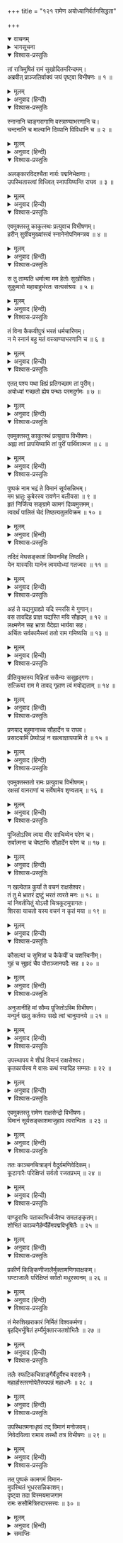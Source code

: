 +++
title = "१२१ रामेण अयोध्यानिर्वर्तनसिद्धता"

+++
<details open><summary>वाचनम्</summary>
<div caption="श्रीराम-हरिसीताराममूर्ति-घनपाठिभ्यां वचनम्" class="audioEmbed" src="https://archive.org/download/Ramayana-recitation-Sriram-harisItArAmamUrti-Ghanapaati-v2/Kanda_6/Kanda_6_YK-121-Rama_prepares_to_leave_for_Ayodhya_0.mp3"></div>
</details>

<details><summary>भागसूचना</summary>

121. श्रीरामका अयोध्या जानेके लिये उद्यत होना और उनकी आज्ञासे विभीषणका पुष्पकविमानको मँगाना
</details>

<details open><summary>विश्वास-प्रस्तुतिः</summary>

तां रात्रिमुषितं रामं सुखोदितमरिन्दमम्।  
अब्रवीत् प्राञ्जलिर्वाक्यं जयं पृष्ट्वा विभीषणः ॥ १ ॥
</details>

<details><summary>मूलम्</summary>

तां रात्रिमुषितं रामं सुखोदितमरिन्दमम्।  
अब्रवीत् प्राञ्जलिर्वाक्यं जयं पृष्ट्वा विभीषणः ॥ १ ॥
</details>

<details><summary>अनुवाद (हिन्दी)</summary>

उस रात्रिको विश्राम करके जब शत्रुसूदन श्रीराम दूसरे दिन प्रातःकाल सुखपूर्वक उठे, तब कुशल-प्रश्नके पश्चात् विभीषणने हाथ जोड़कर कहा— ॥ १ ॥
</details>

<details open><summary>विश्वास-प्रस्तुतिः</summary>

स्नानानि चाङ्गरागाणि वस्त्राण्याभरणानि च।  
चन्दनानि च माल्यानि दिव्यानि विविधानि च ॥ २ ॥
</details>

<details><summary>मूलम्</summary>

स्नानानि चाङ्गरागाणि वस्त्राण्याभरणानि च।  
चन्दनानि च माल्यानि दिव्यानि विविधानि च ॥ २ ॥
</details>

<details><summary>अनुवाद (हिन्दी)</summary>

‘रघुनन्दन! स्नानके लिये जल, अङ्गराग, वस्त्र, आभूषण, चन्दन और भाँति-भाँतिकी दिव्य मालाएँ आपकी सेवामें उपस्थित हैं ॥ २ ॥
</details>

<details open><summary>विश्वास-प्रस्तुतिः</summary>

अलङ्कारविदश्चैता नार्यः पद्मनिभेक्षणाः।  
उपस्थितास्त्वां विधिवत् स्नापयिष्यन्ति राघव ॥ ३ ॥
</details>

<details><summary>मूलम्</summary>

अलङ्कारविदश्चैता नार्यः पद्मनिभेक्षणाः।  
उपस्थितास्त्वां विधिवत् स्नापयिष्यन्ति राघव ॥ ३ ॥
</details>

<details><summary>अनुवाद (हिन्दी)</summary>

‘रघुवीर! शृङ्गारकलाको जाननेवाली ये कमलनयनी नारियाँ भी सेवाके लिये प्रस्तुत हैं, जो आपको विधिपूर्वक स्नान करायेंगी’ ॥ ३ ॥
</details>

<details open><summary>विश्वास-प्रस्तुतिः</summary>

एवमुक्तस्तु काकुत्स्थः प्रत्युवाच विभीषणम्।  
हरीन् सुग्रीवमुख्यांस्त्वं स्नानेनोपनिमन्त्रय ॥ ४ ॥
</details>

<details><summary>मूलम्</summary>

एवमुक्तस्तु काकुत्स्थः प्रत्युवाच विभीषणम्।  
हरीन् सुग्रीवमुख्यांस्त्वं स्नानेनोपनिमन्त्रय ॥ ४ ॥
</details>

<details><summary>अनुवाद (हिन्दी)</summary>

विभीषणके ऐसा कहनेपर श्रीरामचन्द्रजीने उनसे कहा—‘मित्र! तुम सुग्रीव आदि वानरवीरोंसे स्नानके लिये अनुरोध करो ॥ ४ ॥
</details>

<details open><summary>विश्वास-प्रस्तुतिः</summary>

स तु ताम्यति धर्मात्मा मम हेतोः सुखोचितः।  
सुकुमारो महाबाहुर्भरतः सत्यसंश्रयः ॥ ५ ॥
</details>

<details><summary>मूलम्</summary>

स तु ताम्यति धर्मात्मा मम हेतोः सुखोचितः।  
सुकुमारो महाबाहुर्भरतः सत्यसंश्रयः ॥ ५ ॥
</details>

<details><summary>अनुवाद (हिन्दी)</summary>

‘मेरे लिये तो इस समय सत्यका आश्रय लेनेवाले धर्मात्मा महाबाहु भरत बहुत कष्ट सह रहे हैं। वे सुकुमार हैं और सुख पानेके योग्य हैं ॥ ५ ॥
</details>

<details open><summary>विश्वास-प्रस्तुतिः</summary>

तं विना कैकयीपुत्रं भरतं धर्मचारिणम्।  
न मे स्नानं बहु मतं वस्त्राण्याभरणानि च ॥ ६ ॥
</details>

<details><summary>मूलम्</summary>

तं विना कैकयीपुत्रं भरतं धर्मचारिणम्।  
न मे स्नानं बहु मतं वस्त्राण्याभरणानि च ॥ ६ ॥
</details>

<details><summary>अनुवाद (हिन्दी)</summary>

‘उन धर्मपरायण कैकेयीकुमार भरतसे मिले बिना न तो मुझे स्नान अच्छा लगता है, न वस्त्र और आभूषणोंको धारण करना ही ॥ ६ ॥
</details>

<details open><summary>विश्वास-प्रस्तुतिः</summary>

एतत् पश्य यथा क्षिप्रं प्रतिगच्छाम तां पुरीम्।  
अयोध्यां गच्छतो ह्येष पन्थाः परमदुर्गमः ॥ ७ ॥
</details>

<details><summary>मूलम्</summary>

एतत् पश्य यथा क्षिप्रं प्रतिगच्छाम तां पुरीम्।  
अयोध्यां गच्छतो ह्येष पन्थाः परमदुर्गमः ॥ ७ ॥
</details>

<details><summary>अनुवाद (हिन्दी)</summary>

‘अब तो तुम इस बातकी ओर ध्यान दो कि हम किस तरह जल्दी-से-जल्दी अयोध्यापुरीको लौट सकेंगे; क्योंकि वहाँतक पैदल यात्रा करनेवालेके लिये यह मार्ग बहुत ही दुर्गम है’ ॥ ७ ॥
</details>

<details open><summary>विश्वास-प्रस्तुतिः</summary>

एवमुक्तस्तु काकुत्स्थं प्रत्युवाच विभीषणः।  
अह्ना त्वां प्रापयिष्यामि तां पुरीं पार्थिवात्मज ॥ ८ ॥
</details>

<details><summary>मूलम्</summary>

एवमुक्तस्तु काकुत्स्थं प्रत्युवाच विभीषणः।  
अह्ना त्वां प्रापयिष्यामि तां पुरीं पार्थिवात्मज ॥ ८ ॥
</details>

<details><summary>अनुवाद (हिन्दी)</summary>

उनके ऐसा कहनेपर विभीषणने श्रीरामचन्द्रजीको इस प्रकार उत्तर दिया—‘राजकुमार! आप इसके लिये चिन्तित न हों। मैं एक ही दिनमें आपको उस पुरीमें पहुँचा दूँगा ॥ ८ ॥
</details>

<details open><summary>विश्वास-प्रस्तुतिः</summary>

पुष्पकं नाम भद्रं ते विमानं सूर्यसन्निभम्।  
मम भ्रातुः कुबेरस्य रावणेन बलीयसा ॥ ९ ॥  
हृतं निर्जित्य सङ्ग्रामे कामगं दिव्यमुत्तमम्।  
त्वदर्थं पालितं चेदं तिष्ठत्यतुलविक्रम ॥ १० ॥
</details>

<details><summary>मूलम्</summary>

पुष्पकं नाम भद्रं ते विमानं सूर्यसन्निभम्।  
मम भ्रातुः कुबेरस्य रावणेन बलीयसा ॥ ९ ॥  
हृतं निर्जित्य सङ्ग्रामे कामगं दिव्यमुत्तमम्।  
त्वदर्थं पालितं चेदं तिष्ठत्यतुलविक्रम ॥ १० ॥
</details>

<details><summary>अनुवाद (हिन्दी)</summary>

‘आपका कल्याण हो। मेरे यहाँ मेरे बड़े भाई कुबेरका सूर्यतुल्य तेजस्वी पुष्पकविमान मौजूद है, जिसे महाबली रावणने संग्राममें कुबेरको हराकर छीन लिया था। अतुल पराक्रमी श्रीराम! वह इच्छानुसार चलनेवाला, दिव्य एवं उत्तम विमान मैंने यहाँ आपहीके लिये रख छोड़ा है ॥ ९-१० ॥
</details>

<details open><summary>विश्वास-प्रस्तुतिः</summary>

तदिदं मेघसङ्काशं विमानमिह तिष्ठति।  
येन यास्यसि यानेन त्वमयोध्यां गतज्वरः ॥ ११ ॥
</details>

<details><summary>मूलम्</summary>

तदिदं मेघसङ्काशं विमानमिह तिष्ठति।  
येन यास्यसि यानेन त्वमयोध्यां गतज्वरः ॥ ११ ॥
</details>

<details><summary>अनुवाद (हिन्दी)</summary>

‘मेघ-जैसा दिखायी देनेवाला वह दिव्य विमान यहाँ विद्यमान है, जिसके द्वारा निश्चिन्त होकर आप अयोध्यापुरीको जा सकेंगे ॥ ११ ॥
</details>

<details open><summary>विश्वास-प्रस्तुतिः</summary>

अहं ते यद्यनुग्राह्यो यदि स्मरसि मे गुणान्।  
वस तावदिह प्राज्ञ यद्यस्ति मयि सौहृदम् ॥ १२ ॥  
लक्ष्मणेन सह भ्रात्रा वैदेह्या भार्यया सह।  
अर्चितः सर्वकामैस्त्वं ततो राम गमिष्यसि ॥ १३ ॥
</details>

<details><summary>मूलम्</summary>

अहं ते यद्यनुग्राह्यो यदि स्मरसि मे गुणान्।  
वस तावदिह प्राज्ञ यद्यस्ति मयि सौहृदम् ॥ १२ ॥  
लक्ष्मणेन सह भ्रात्रा वैदेह्या भार्यया सह।  
अर्चितः सर्वकामैस्त्वं ततो राम गमिष्यसि ॥ १३ ॥
</details>

<details><summary>अनुवाद (हिन्दी)</summary>

‘श्रीराम! यदि मुझे आप अपना कृपापात्र समझते हैं, मुझमें कुछ गुण देखते या मानते हैं और मेरे प्रति आपका सौहार्द है तो अभी भाई लक्ष्मण तथा पत्नी सीताजीके साथ कुछ दिन यहीं विराजिये। मैं सम्पूर्ण मनोवाञ्छित वस्तुओंद्वारा आपका सत्कार करूँगा। मेरे उस सत्कारको ग्रहण कर लेनेके पश्चात् अयोध्याको पधारियेगा ॥ १२-१३ ॥
</details>

<details open><summary>विश्वास-प्रस्तुतिः</summary>

प्रीतियुक्तस्य विहितां ससैन्यः ससुहृद‍्गणः।  
सत्क्रियां राम मे तावद् गृहाण त्वं मयोद्यताम् ॥ १४ ॥
</details>

<details><summary>मूलम्</summary>

प्रीतियुक्तस्य विहितां ससैन्यः ससुहृद‍्गणः।  
सत्क्रियां राम मे तावद् गृहाण त्वं मयोद्यताम् ॥ १४ ॥
</details>

<details><summary>अनुवाद (हिन्दी)</summary>

‘रघुनन्दन! मैं प्रसन्नतापूर्वक आपका सत्कार करना चाहता हूँ। मेरे द्वारा प्रस्तुत किये गये उस सत्कारको आप सुहृदों तथा सेनाओंके साथ ग्रहण करें ॥ १४ ॥
</details>

<details open><summary>विश्वास-प्रस्तुतिः</summary>

प्रणयाद् बहुमानाच्च सौहार्देन च राघव।  
प्रसादयामि प्रेष्योऽहं न खल्वाज्ञापयामि ते ॥ १५ ॥
</details>

<details><summary>मूलम्</summary>

प्रणयाद् बहुमानाच्च सौहार्देन च राघव।  
प्रसादयामि प्रेष्योऽहं न खल्वाज्ञापयामि ते ॥ १५ ॥
</details>

<details><summary>अनुवाद (हिन्दी)</summary>

‘रघुवीर! मैं केवल प्रेम, सम्मान और सौहार्दके कारण ही आपसे यह प्रार्थना कर रहा हूँ। आपको प्रसन्न करना चाहता हूँ। मैं आपका सेवक हूँ। इसलिये आपसे विनय करता हूँ, आपको आज्ञा नहीं देता हूँ’ ॥ १५ ॥
</details>

<details open><summary>विश्वास-प्रस्तुतिः</summary>

एवमुक्तस्ततो रामः प्रत्युवाच विभीषणम्।  
रक्षसां वानराणां च सर्वेषामेव शृण्वताम् ॥ १६ ॥
</details>

<details><summary>मूलम्</summary>

एवमुक्तस्ततो रामः प्रत्युवाच विभीषणम्।  
रक्षसां वानराणां च सर्वेषामेव शृण्वताम् ॥ १६ ॥
</details>

<details><summary>अनुवाद (हिन्दी)</summary>

जब विभीषणने ऐसी बात कही, तब श्रीराम समस्त राक्षसों और वानरोंके सुनते हुए ही उनसे बोले— ॥ १६ ॥
</details>

<details open><summary>विश्वास-प्रस्तुतिः</summary>

पूजितोऽस्मि त्वया वीर साचिव्येन परेण च।  
सर्वात्मना च चेष्टाभिः सौहार्देन परेण च ॥ १७ ॥
</details>

<details><summary>मूलम्</summary>

पूजितोऽस्मि त्वया वीर साचिव्येन परेण च।  
सर्वात्मना च चेष्टाभिः सौहार्देन परेण च ॥ १७ ॥
</details>

<details><summary>अनुवाद (हिन्दी)</summary>

‘वीर! मेरे परम सुहृद् और उत्तम सचिव बनकर तुमने सब प्रकारकी चेष्टाओंद्वारा मेरा सम्मान और पूजन किया है ॥ १७ ॥
</details>

<details open><summary>विश्वास-प्रस्तुतिः</summary>

न खल्वेतन्न कुर्यां ते वचनं राक्षसेश्वर।  
तं तु मे भ्रातरं द्रष्टुं भरतं त्वरते मनः ॥ १८ ॥  
मां निवर्तयितुं योऽसौ चित्रकूटमुपागतः।  
शिरसा याचतो यस्य वचनं न कृतं मया ॥ १९ ॥
</details>

<details><summary>मूलम्</summary>

न खल्वेतन्न कुर्यां ते वचनं राक्षसेश्वर।  
तं तु मे भ्रातरं द्रष्टुं भरतं त्वरते मनः ॥ १८ ॥  
मां निवर्तयितुं योऽसौ चित्रकूटमुपागतः।  
शिरसा याचतो यस्य वचनं न कृतं मया ॥ १९ ॥
</details>

<details><summary>अनुवाद (हिन्दी)</summary>

‘राक्षसेश्वर! तुम्हारी इस बातको मैं निश्चय ही अस्वीकार नहीं कर सकता हूँ; परंतु इस समय मेरा मन अपने उन भाई भरतको देखनेके लिये उतावला हो उठा है, जो मुझे लौटा ले जानेके लिये चित्रकूटतक आये थे और मेरे चरणोंमें सिर झुकाकर याचना करनेपर भी जिनकी बात मैंने नहीं मानी थी ॥ १८-१९ ॥
</details>

<details open><summary>विश्वास-प्रस्तुतिः</summary>

कौसल्यां च सुमित्रां च कैकेयीं च यशस्विनीम्।  
गुहं च सुहृदं चैव पौराञ्जानपदैः सह ॥ २० ॥
</details>

<details><summary>मूलम्</summary>

कौसल्यां च सुमित्रां च कैकेयीं च यशस्विनीम्।  
गुहं च सुहृदं चैव पौराञ्जानपदैः सह ॥ २० ॥
</details>

<details><summary>अनुवाद (हिन्दी)</summary>

‘उनके सिवा माता कौसल्या, सुमित्रा, यशस्विनी कैकेयी, मित्रवर गुह और नगर एवं जनपदके लोगोंको देखनेके लिये भी मुझे बड़ी उत्कण्ठा हो रही है ॥ २० ॥
</details>

<details open><summary>विश्वास-प्रस्तुतिः</summary>

अनुजानीहि मां सौम्य पूजितोऽस्मि विभीषण।  
मन्युर्न खलु कर्तव्यः सखे त्वां चानुमानये ॥ २१ ॥
</details>

<details><summary>मूलम्</summary>

अनुजानीहि मां सौम्य पूजितोऽस्मि विभीषण।  
मन्युर्न खलु कर्तव्यः सखे त्वां चानुमानये ॥ २१ ॥
</details>

<details><summary>अनुवाद (हिन्दी)</summary>

‘सौम्य विभीषण! अब तो तुम मुझे जानेकी ही अनुमति दो। मैं तुम्हारे द्वारा बहुत सम्मानित हो चुका हूँ। सखे! मेरे इस हठके कारण मुझपर क्रोध न करना। इसके लिये मैं तुमसे बार-बार प्रार्थना करता हूँ ॥ २१ ॥
</details>

<details open><summary>विश्वास-प्रस्तुतिः</summary>

उपस्थापय मे शीघ्रं विमानं राक्षसेश्वर।  
कृतकार्यस्य मे वासः कथं स्यादिह सम्मतः ॥ २२ ॥
</details>

<details><summary>मूलम्</summary>

उपस्थापय मे शीघ्रं विमानं राक्षसेश्वर।  
कृतकार्यस्य मे वासः कथं स्यादिह सम्मतः ॥ २२ ॥
</details>

<details><summary>अनुवाद (हिन्दी)</summary>

‘राक्षसराज! अब शीघ्र मेरे लिये पुष्पकविमानको यहाँ मँगाओ। जब मेरा यहाँ कार्य समाप्त हो गया, तब यहाँ ठहरना मेरे लिये कैसे ठीक हो सकता है?’ ॥ २२ ॥
</details>

<details open><summary>विश्वास-प्रस्तुतिः</summary>

एवमुक्तस्तु रामेण राक्षसेन्द्रो विभीषणः।  
विमानं सूर्यसङ्काशमाजुहाव त्वरान्वितः ॥ २३ ॥
</details>

<details><summary>मूलम्</summary>

एवमुक्तस्तु रामेण राक्षसेन्द्रो विभीषणः।  
विमानं सूर्यसङ्काशमाजुहाव त्वरान्वितः ॥ २३ ॥
</details>

<details><summary>अनुवाद (हिन्दी)</summary>

श्रीरामचन्द्रजीके ऐसा कहनेपर राक्षसराज विभीषणने बड़ी उतावलीके साथ उस सूर्यतुल्य तेजस्वी विमानका आवाहन किया ॥ २३ ॥
</details>

<details open><summary>विश्वास-प्रस्तुतिः</summary>

ततः काञ्चनचित्राङ्गं वैदूर्यमणिवेदिकम्।  
कूटागारैः परिक्षिप्तं सर्वतो रजतप्रभम् ॥ २४ ॥
</details>

<details><summary>मूलम्</summary>

ततः काञ्चनचित्राङ्गं वैदूर्यमणिवेदिकम्।  
कूटागारैः परिक्षिप्तं सर्वतो रजतप्रभम् ॥ २४ ॥
</details>

<details><summary>अनुवाद (हिन्दी)</summary>

उस विमानका एक-एक अङ्ग सोनेसे जड़ा हुआ था, जिससे उसकी विचित्र शोभा होती थी। उसके भीतर वैदूर्य मणि (नीलम)-की वेदियाँ थीं, जहाँ-तहाँ गुप्त गृह बने हुए थे और वह सब ओर चाँदीके समान चमकीला था ॥ २४ ॥
</details>

<details open><summary>विश्वास-प्रस्तुतिः</summary>

पाण्डुराभिः पताकाभिर्ध्वजैश्च समलङ्कृतम्।  
शोभितं काञ्चनैर्हर्म्यैर्हेमपद्मविभूषितैः ॥ २५ ॥
</details>

<details><summary>मूलम्</summary>

पाण्डुराभिः पताकाभिर्ध्वजैश्च समलङ्कृतम्।  
शोभितं काञ्चनैर्हर्म्यैर्हेमपद्मविभूषितैः ॥ २५ ॥
</details>

<details><summary>अनुवाद (हिन्दी)</summary>

वह श्वेत-पीत वर्णवाली पताकाओं तथा ध्वजोंसे अलंकृत था। उसमें सोनेके कमलोंसे सुसज्जित स्वर्णमयी अट्टालिकाएँ थीं, जो उस विमानकी शोभा बढ़ाती थीं ॥
</details>

<details open><summary>विश्वास-प्रस्तुतिः</summary>

प्रकीर्णं किङ्किणीजालैर्मुक्तामणिगवाक्षकम्।  
घण्टाजालैः परिक्षिप्तं सर्वतो मधुरस्वनम् ॥ २६ ॥
</details>

<details><summary>मूलम्</summary>

प्रकीर्णं किङ्किणीजालैर्मुक्तामणिगवाक्षकम्।  
घण्टाजालैः परिक्षिप्तं सर्वतो मधुरस्वनम् ॥ २६ ॥
</details>

<details><summary>अनुवाद (हिन्दी)</summary>

सारा विमान छोटी-छोटी घंटियोंसे युक्त झालरोंसे व्याप्त था। उसमें मोती और मणियोंकी खिड़कियाँ लगी थीं। सब ओर घंटे बँधे थे, जिससे मधुर ध्वनि होती रहती थी ॥ २६ ॥
</details>

<details open><summary>विश्वास-प्रस्तुतिः</summary>

तं मेरुशिखराकारं निर्मितं विश्वकर्मणा।  
बृहद्भिर्भूषितं हर्म्यैर्मुक्तारजतशोभितैः ॥ २७ ॥
</details>

<details><summary>मूलम्</summary>

तं मेरुशिखराकारं निर्मितं विश्वकर्मणा।  
बृहद्भिर्भूषितं हर्म्यैर्मुक्तारजतशोभितैः ॥ २७ ॥
</details>

<details><summary>अनुवाद (हिन्दी)</summary>

वह विश्वकर्माका बनाया हुआ विमान सुमेरु-शिखरके समान ऊँचा तथा मोती और चाँदीसे सुसज्जित बड़े-बड़े कमरोंसे विभूषित था ॥ २७ ॥
</details>

<details open><summary>विश्वास-प्रस्तुतिः</summary>

तलैः स्फटिकचित्राङ्गैर्वैदूर्यैश्च वरासनैः।  
महार्हास्तरणोपेतैरुपपन्नं महाधनैः ॥ २८ ॥
</details>

<details><summary>मूलम्</summary>

तलैः स्फटिकचित्राङ्गैर्वैदूर्यैश्च वरासनैः।  
महार्हास्तरणोपेतैरुपपन्नं महाधनैः ॥ २८ ॥
</details>

<details><summary>अनुवाद (हिन्दी)</summary>

उसकी फर्श विचित्र स्फटिकमणिसे जड़ी हुई थी। उसमें नीलमके बहुमूल्य सिंहासन थे, जिनपर महामूल्यवान् बिस्तर बिछे हुए थे ॥ २८ ॥
</details>

<details open><summary>विश्वास-प्रस्तुतिः</summary>

उपस्थितमनाधृष्यं तद् विमानं मनोजवम्।  
निवेदयित्वा रामाय तस्थौ तत्र विभीषणः ॥ २९ ॥
</details>

<details><summary>मूलम्</summary>

उपस्थितमनाधृष्यं तद् विमानं मनोजवम्।  
निवेदयित्वा रामाय तस्थौ तत्र विभीषणः ॥ २९ ॥
</details>

<details><summary>अनुवाद (हिन्दी)</summary>

उसका मनके समान वेग था और उसकी गति कहीं रुकती नहीं थी। वह विमान सेवामें उपस्थित हुआ। विभीषण श्रीरामको उसके आनेकी सूचना देकर वहाँ खड़े हो गये ॥
</details>

<details open><summary>विश्वास-प्रस्तुतिः</summary>

तत् पुष्पकं कामगमं विमान-  
मुपस्थितं भूधरसन्निकाशम्।  
दृष्ट्वा तदा विस्मयमाजगाम  
रामः ससौमित्रिरुदारसत्त्वः ॥ ३० ॥
</details>

<details><summary>मूलम्</summary>

तत् पुष्पकं कामगमं विमान-  
मुपस्थितं भूधरसन्निकाशम्।  
दृष्ट्वा तदा विस्मयमाजगाम  
रामः ससौमित्रिरुदारसत्त्वः ॥ ३० ॥
</details>

<details><summary>अनुवाद (हिन्दी)</summary>

पर्वतके समान ऊँचे और इच्छानुसार चलनेवाले उस पुष्पकविमानको तत्काल उपस्थित देख लक्ष्मणसहित उदारचेता भगवान् श्रीरामको बड़ा विस्मय हुआ ॥ ३० ॥
</details>

<details><summary>समाप्तिः</summary>

इत्यार्षे श्रीमद्रामायणे वाल्मीकीये आदिकाव्ये युद्धकाण्डे एकविंशत्यधिकशततमः सर्गः ॥ १२१ ॥  
इस प्रकार श्रीवाल्मीकिनिर्मित आर्षरामायण आदिकाव्यके युद्धकाण्डमें एक सौ इक्कीसवाँ सर्ग पूरा हुआ ॥ १२१ ॥
</details>


